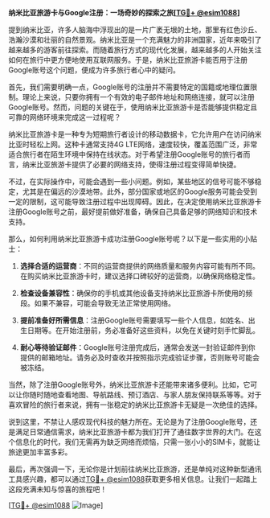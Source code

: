 **纳米比亚旅游卡与Google注册：一场奇妙的探索之旅[[TG💪+ @esim1088](https://t.me/s/esim1088)]**

提到纳米比亚，许多人脑海中浮现出的是一片广袤无垠的土地，那里有红色沙丘、浩瀚沙漠和壮丽的自然景观。纳米比亚是一个充满魅力的非洲国家，近年来吸引了越来越多的游客前往探索。而随着旅行方式的现代化发展，越来越多的人开始关注如何在旅行中更方便地使用互联网服务。于是，纳米比亚旅游卡能否用于注册Google账号这个问题，便成为许多旅行者心中的疑问。

首先，我们需要明确一点，Google账号的注册并不需要特定的国籍或地理位置限制。理论上来说，只要你拥有一个有效的电子邮件地址和网络连接，就可以注册Google账号。然而，问题的关键在于，使用纳米比亚旅游卡是否能够提供稳定且可靠的网络环境来完成这一过程呢？

纳米比亚旅游卡是一种专为短期旅行者设计的移动数据卡，它允许用户在访问纳米比亚时轻松上网。这种卡通常支持4G LTE网络，速度较快，覆盖范围广泛，非常适合旅行者在陌生环境中保持在线状态。对于希望注册Google账号的旅行者而言，纳米比亚旅游卡提供了必要的网络支持，使得注册过程变得简单快捷。

不过，在实际操作中，可能会遇到一些小问题。例如，某些地区的信号可能不够稳定，尤其是在偏远的沙漠地带。此外，部分国家或地区的Google服务可能会受到一定的限制，这可能导致注册过程中出现障碍。因此，在决定使用纳米比亚旅游卡注册Google账号之前，最好提前做好准备，确保自己具备足够的网络知识和技术支持。

那么，如何利用纳米比亚旅游卡成功注册Google账号呢？以下是一些实用的小贴士：

1. **选择合适的运营商**：不同的运营商提供的网络质量和服务内容可能有所不同。在购买纳米比亚旅游卡时，建议选择口碑较好的运营商，以确保网络稳定性。
   
2. **检查设备兼容性**：确保你的手机或其他设备支持纳米比亚旅游卡所使用的频段。如果不兼容，可能会导致无法正常使用网络。

3. **提前准备好所需信息**：注册Google账号需要填写一些个人信息，如姓名、出生日期等。在开始注册前，务必准备好这些资料，以免在关键时刻手忙脚乱。

4. **耐心等待验证邮件**：Google账号注册完成后，通常会发送一封验证邮件到你提供的邮箱地址。请务必及时查收并按照指示完成验证步骤，否则账号可能会被冻结。

当然，除了注册Google账号外，纳米比亚旅游卡还能带来诸多便利。比如，它可以让你随时随地查看地图、导航路线、预订酒店、与家人朋友保持联系等等。对于喜欢冒险的旅行者来说，拥有一张稳定的纳米比亚旅游卡无疑是一次绝佳的选择。

说到这里，不禁让人感叹现代科技的魅力所在。无论是为了注册Google账号，还是满足日常通信需求，纳米比亚旅游卡都为我们打开了通往数字世界的大门。在这个信息化的时代，我们无需再为缺乏网络而烦恼，只需一张小小的SIM卡，就能让旅途更加丰富多彩。

最后，再次强调一下，无论你是计划前往纳米比亚旅游，还是单纯对这种新型通讯工具感兴趣，都可以通过[TG💪+ @esim1088](https://t.me/s/esim1088)获取更多相关信息。让我们一起踏上这段充满未知与惊喜的旅程吧！

[[TG💪+ @esim1088](https://t.me/s/esim1088) ![Image](https://i.postimg.cc/4NQfJmqS/Snipaste-2025-05-13-00-14-12.png)]